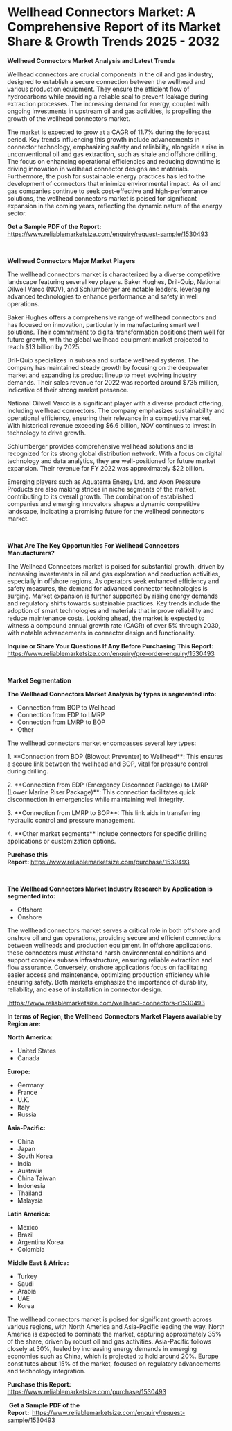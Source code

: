 <p><h1>Wellhead Connectors Market: A Comprehensive Report of its Market Share & Growth Trends 2025 - 2032</h1></p><p><strong>Wellhead Connectors Market Analysis and Latest Trends</strong></p>
<p><p>Wellhead connectors are crucial components in the oil and gas industry, designed to establish a secure connection between the wellhead and various production equipment. They ensure the efficient flow of hydrocarbons while providing a reliable seal to prevent leakage during extraction processes. The increasing demand for energy, coupled with ongoing investments in upstream oil and gas activities, is propelling the growth of the wellhead connectors market.</p><p>The market is expected to grow at a CAGR of 11.7% during the forecast period. Key trends influencing this growth include advancements in connector technology, emphasizing safety and reliability, alongside a rise in unconventional oil and gas extraction, such as shale and offshore drilling. The focus on enhancing operational efficiencies and reducing downtime is driving innovation in wellhead connector designs and materials. Furthermore, the push for sustainable energy practices has led to the development of connectors that minimize environmental impact. As oil and gas companies continue to seek cost-effective and high-performance solutions, the wellhead connectors market is poised for significant expansion in the coming years, reflecting the dynamic nature of the energy sector.</p></p>
<p><strong>Get a Sample PDF of the Report:&nbsp;</strong> <a href="https://www.reliablemarketsize.com/enquiry/request-sample/1530493?utm_campaign=1889&utm_medium=2&utm_source=Github&utm_content=ia&utm_term=16042025&utm_id=wellhead-connectors">https://www.reliablemarketsize.com/enquiry/request-sample/1530493</a></p>
<p>&nbsp;</p>
<p><strong>Wellhead Connectors Major Market Players</strong></p>
<p><p>The wellhead connectors market is characterized by a diverse competitive landscape featuring several key players. Baker Hughes, Dril-Quip, National Oilwell Varco (NOV), and Schlumberger are notable leaders, leveraging advanced technologies to enhance performance and safety in well operations.</p><p>Baker Hughes offers a comprehensive range of wellhead connectors and has focused on innovation, particularly in manufacturing smart well solutions. Their commitment to digital transformation positions them well for future growth, with the global wellhead equipment market projected to reach $13 billion by 2025.</p><p>Dril-Quip specializes in subsea and surface wellhead systems. The company has maintained steady growth by focusing on the deepwater market and expanding its product lineup to meet evolving industry demands. Their sales revenue for 2022 was reported around $735 million, indicative of their strong market presence.</p><p>National Oilwell Varco is a significant player with a diverse product offering, including wellhead connectors. The company emphasizes sustainability and operational efficiency, ensuring their relevance in a competitive market. With historical revenue exceeding $6.6 billion, NOV continues to invest in technology to drive growth.</p><p>Schlumberger provides comprehensive wellhead solutions and is recognized for its strong global distribution network. With a focus on digital technology and data analytics, they are well-positioned for future market expansion. Their revenue for FY 2022 was approximately $22 billion.</p><p>Emerging players such as Aquaterra Energy Ltd. and Axon Pressure Products are also making strides in niche segments of the market, contributing to its overall growth. The combination of established companies and emerging innovators shapes a dynamic competitive landscape, indicating a promising future for the wellhead connectors market.</p></p>
<p>&nbsp;</p>
<p><strong>What Are The Key Opportunities For Wellhead Connectors Manufacturers?</strong></p>
<p><p>The Wellhead Connectors market is poised for substantial growth, driven by increasing investments in oil and gas exploration and production activities, especially in offshore regions. As operators seek enhanced efficiency and safety measures, the demand for advanced connector technologies is surging. Market expansion is further supported by rising energy demands and regulatory shifts towards sustainable practices. Key trends include the adoption of smart technologies and materials that improve reliability and reduce maintenance costs. Looking ahead, the market is expected to witness a compound annual growth rate (CAGR) of over 5% through 2030, with notable advancements in connector design and functionality.</p></p>
<p><strong>Inquire or Share Your Questions If Any Before Purchasing This Report:</strong> <a href="https://www.reliablemarketsize.com/enquiry/pre-order-enquiry/1530493?utm_campaign=1889&utm_medium=2&utm_source=Github&utm_content=ia&utm_term=16042025&utm_id=wellhead-connectors">https://www.reliablemarketsize.com/enquiry/pre-order-enquiry/1530493</a></p>
<p>&nbsp;</p>
<p><strong>Market Segmentation</strong></p>
<p><strong>The Wellhead Connectors Market Analysis by types is segmented into:</strong></p>
<p><ul><li>Connection from BOP to Wellhead</li><li>Connection from EDP to LMRP</li><li>Connection from LMRP to BOP</li><li>Other</li></ul></p>
<p><p>The wellhead connectors market encompasses several key types: </p><p>1. **Connection from BOP (Blowout Preventer) to Wellhead**: This ensures a secure link between the wellhead and BOP, vital for pressure control during drilling.</p><p>2. **Connection from EDP (Emergency Disconnect Package) to LMRP (Lower Marine Riser Package)**: This connection facilitates quick disconnection in emergencies while maintaining well integrity.</p><p>3. **Connection from LMRP to BOP**: This link aids in transferring hydraulic control and pressure management.</p><p>4. **Other market segments** include connectors for specific drilling applications or customization options.</p></p>
<p><strong>Purchase this Report:&nbsp;</strong><a href="https://www.reliablemarketsize.com/purchase/1530493?utm_campaign=1889&utm_medium=2&utm_source=Github&utm_content=ia&utm_term=16042025&utm_id=wellhead-connectors">https://www.reliablemarketsize.com/purchase/1530493</a></p>
<p>&nbsp;</p>
<p><strong>The Wellhead Connectors Market Industry Research by Application is segmented into:</strong></p>
<p><ul><li>Offshore</li><li>Onshore</li></ul></p>
<p><p>The wellhead connectors market serves a critical role in both offshore and onshore oil and gas operations, providing secure and efficient connections between wellheads and production equipment. In offshore applications, these connectors must withstand harsh environmental conditions and support complex subsea infrastructure, ensuring reliable extraction and flow assurance. Conversely, onshore applications focus on facilitating easier access and maintenance, optimizing production efficiency while ensuring safety. Both markets emphasize the importance of durability, reliability, and ease of installation in connector design.</p></p>
<p><a href="https://www.reliablemarketsize.com/wellhead-connectors-r1530493?utm_campaign=1889&utm_medium=2&utm_source=Github&utm_content=ia&utm_term=16042025&utm_id=wellhead-connectors">&nbsp;https://www.reliablemarketsize.com/wellhead-connectors-r1530493</a></p>
<p><strong>In terms of Region, the Wellhead Connectors Market Players available by Region are:</strong></p>
<p>
    <p> <strong> North America: </strong>
        <ul>
            <li>United States</li>
            <li>Canada</li>
        </ul>
        </p> 
    <p> <strong> Europe: </strong>
        <ul>
            <li>Germany</li>
            <li>France</li>
            <li>U.K.</li>
            <li>Italy</li>
            <li>Russia</li>
        </ul>
        </p> 
    <p> <strong> Asia-Pacific: </strong>
        <ul>
            <li>China</li>
            <li>Japan</li>
            <li>South Korea</li>
            <li>India</li>
            <li>Australia</li>
            <li>China Taiwan</li>
            <li>Indonesia</li>
            <li>Thailand</li>
            <li>Malaysia</li>
        </ul>
        </p> 
    <p> <strong> Latin America: </strong>
        <ul>
            <li>Mexico</li>
            <li>Brazil</li>
            <li>Argentina Korea</li>
            <li>Colombia</li>
        </ul>
        </p> 
    <p> <strong> Middle East & Africa: </strong>
        <ul>
            <li>Turkey</li>
            <li>Saudi</li>
            <li>Arabia</li>
            <li>UAE</li>
            <li>Korea</li>
        </ul>
    </p>
    </p>
<p><p>The wellhead connectors market is poised for significant growth across various regions, with North America and Asia-Pacific leading the way. North America is expected to dominate the market, capturing approximately 35% of the share, driven by robust oil and gas activities. Asia-Pacific follows closely at 30%, fueled by increasing energy demands in emerging economies such as China, which is projected to hold around 20%. Europe constitutes about 15% of the market, focused on regulatory advancements and technology integration.</p></p>
<p><strong>Purchase this Report: </strong><a href="https://www.reliablemarketsize.com/purchase/1530493?utm_campaign=1889&utm_medium=2&utm_source=Github&utm_content=ia&utm_term=16042025&utm_id=wellhead-connectors">https://www.reliablemarketsize.com/purchase/1530493</a></p>
<p>&nbsp;<strong>Get a Sample PDF of the Report:&nbsp;&nbsp;</strong><a href="https://www.reliablemarketsize.com/enquiry/request-sample/1530493?utm_campaign=1889&utm_medium=2&utm_source=Github&utm_content=ia&utm_term=16042025&utm_id=wellhead-connectors">https://www.reliablemarketsize.com/enquiry/request-sample/1530493</a></p>
<p><strong></strong></p>
<p><p></p><p></p><p></p></p>